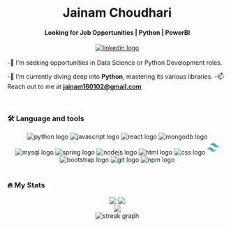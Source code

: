 <h1 align="center">Jainam Choudhari</h1>
<h4 align="center">Looking for Job Opportunities | Python | PowerBI </h4>

<div align="center">
  <a href="https://www.linkedin.com/in/jainam-choudhari/" target="_blank">
    <img src="https://img.shields.io/static/v1?message=LinkedIn&logo=linkedin&label=&color=0077B5&logoColor=white&labelColor=&style=for-the-badge" height="25" alt="linkedin logo"  />
  </a>
<!--   <a href="https://twitter.com/YashGosavi_02" target="_blank">
    <img src="https://img.shields.io/static/v1?message=Twitter&logo=twitter&label=&color=1DA1F2&logoColor=white&labelColor=&style=for-the-badge" height="25" alt="twitter logo"  />
  </a> -->
</div>

<br>
-🔭 I’m seeking opportunities in Data Science or Python Development roles.

-🌱 I’m currently diving deep into **Python**, mastering its various libraries.
-📫 Reach out to me at **jainam160102@gmail.com**

<br>

<h3 align="left">🛠 Language and tools</h3>

 <div align="center">
  <img src="https://cdn.jsdelivr.net/gh/devicons/devicon/icons/python/python-original.svg" height="28" width="33" alt="python logo"  />
  <img src="https://cdn.jsdelivr.net/gh/devicons/devicon/icons/javascript/javascript-original.svg" height="28" width="33" alt="javascript logo"  />
  <img src="https://cdn.jsdelivr.net/gh/devicons/devicon/icons/react/react-original.svg" height="28" width="33" alt="react logo"  />
  <img src="https://cdn.jsdelivr.net/gh/devicons/devicon/icons/mongodb/mongodb-original.svg" height="28" width="33" alt="mongodb logo"  />
  <img src="https://cdn.jsdelivr.net/gh/devicons/devicon/icons/mysql/mysql-original.svg" height="28" width="33" alt="mysql logo"  />
  <img src="https://cdn.jsdelivr.net/gh/devicons/devicon/icons/spring/spring-original.svg" height="28" width="33" alt="spring logo"  />
  <img src="https://cdn.jsdelivr.net/gh/devicons/devicon/icons/nodejs/nodejs-original.svg" height="28" width="33" alt="nodejs logo"  />
  <img src="https://cdn.jsdelivr.net/gh/devicons/devicon/icons/html5/html5-original.svg" height="28" width="33" alt="html logo"  />
  <img src="https://cdn.jsdelivr.net/gh/devicons/devicon/icons/css3/css3-original.svg" height="28" width="33" alt="css logo"  />
  <img src="https://raw.githubusercontent.com/teamedwardforever/Readme-Generator/71f25dd8b98329b168142a6b782a107b75eab178/svg/Skills/Frontend/tailwindcss-icon.svg" alt="Tailwindcss" width="28" height="33"/>
  <img src="https://cdn.jsdelivr.net/gh/devicons/devicon/icons/bootstrap/bootstrap-original.svg" height="28" width="33" alt="bootstrap logo"  />
  <img src="https://cdn.jsdelivr.net/gh/devicons/devicon/icons/git/git-original.svg" height="28" width="33" alt="git logo"  />
  <img src="https://cdn.jsdelivr.net/gh/devicons/devicon/icons/npm/npm-original-wordmark.svg" height="28" width="33" alt="npm logo"  />
</div>

<br>

<h3 align="left">🔥  My Stats</h3>


<div align="center">
  <img align="center" src="http://github-profile-summary-cards.vercel.app/api/cards/most-commit-language?username=JainamChoudhari16&theme=dark" height="163em" />
  <img align="center" src="http://github-profile-summary-cards.vercel.app/api/cards/repos-per-language?username=JainamChoudhari16&theme=dark" height="163em" /> 
  <br>
  <img align="center" src="http://github-profile-summary-cards.vercel.app/api/cards/profile-details?username=JainamChoudhari16&theme=dark" height="160em" /> 
  <br>
  <img src="https://streak-stats.demolab.com?user=JainamChoudhari16&locale=en&mode=daily&theme=dark&hide_border=true&border_radius=0&order=3" height="161em" alt="streak graph"  />
</div>
